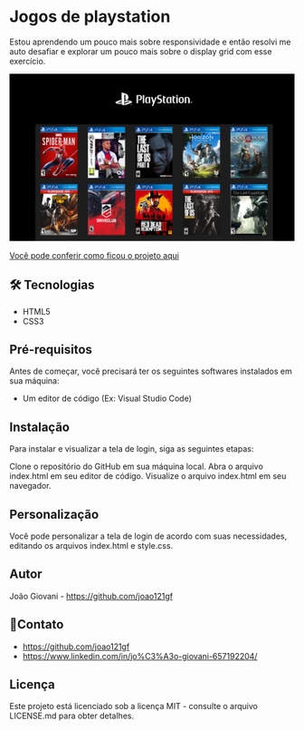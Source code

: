 # Jogos de playstation
Estou aprendendo um pouco mais sobre responsividade e então resolvi me auto desafiar e explorar um pouco mais sobre o display grid com esse exercício.

![Imagem do projeto](./elementos/imagens/jogos-ps4.jpg)


[Você pode conferir como ficou o projeto aqui](https://joao121gf.github.io/galeria-de-jogos/)


## 🛠 Tecnologias
* HTML5
* CSS3




## Pré-requisitos
Antes de começar, você precisará ter os seguintes softwares instalados em sua máquina:

* Um editor de código (Ex: Visual Studio Code)

## Instalação
Para instalar e visualizar a tela de login, siga as seguintes etapas:

Clone o repositório do GitHub em sua máquina local.
Abra o arquivo index.html em seu editor de código.
Visualize o arquivo index.html em seu navegador.

## Personalização
Você pode personalizar a tela de login de acordo com suas necessidades, editando os arquivos index.html e style.css.


## Autor
João Giovani - https://github.com/joao121gf

## 💬Contato
* https://github.com/joao121gf
* https://www.linkedin.com/in/jo%C3%A3o-giovani-657192204/

## Licença
Este projeto está licenciado sob a licença MIT - consulte o arquivo LICENSE.md para obter detalhes.



